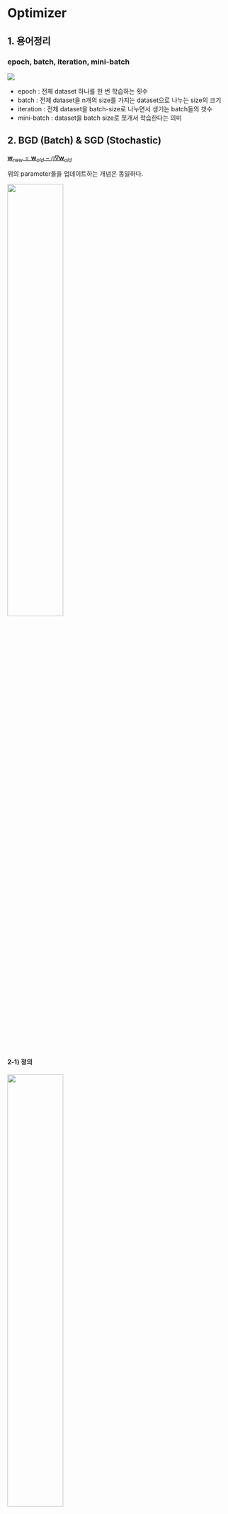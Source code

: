 # Optimizer

## 1. 용어정리

### epoch, batch, iteration, mini-batch

<img src="../image/epoch_batch_iteration_1.png">

- epoch : 전체 dataset 하나를 한 번 학습하는 횟수
- batch : 전체 dataset을 n개의 size를 가지는 dataset으로 나누는 size의 크기
- iteration : 전체 dataset을 batch-size로 나누면서 생기는 batch들의 갯수
- mini-batch : dataset을 batch size로 쪼개서 학습한다는 의미

## 2. BGD (Batch) & SGD (Stochastic)

[$\boldsymbol{w}_{new} = \boldsymbol{w}_{old} - \eta \nabla \boldsymbol{w}_{old}$](https://latex.codecogs.com/svg.latex) 

위의 parameter들을 업데이트하는 개념은 동일하다.

<img src="../image/BGD_SGD.png" width=50%>

#### 2-1) 정의

<img src="../image/SGD.png" width=50%>

- BGD : 한 epoch이던, 한 batch이던 전체 데이터를 보고 update를 한다.
- SGD : 전체 데이터가 아니라, 개별 mini-batch 하나하나씩을 본다.

#### 2-2) 장단점

##### BGD

- 장점
  - 좀 더 정확하게 global minimum에 접근이 가능하다.
  - 불필요한 계산이 많지 않다.
- 단점
  - 시간이 오래걸린다. cost가 크다.
  - local minimum에서 벗어나기 어렵다.

##### SGD

- 장점
  - 계산 시간이 굉장히 빠르다. 같은 시간안에 많은 iteration이 가능하다.
  - local minimum에서 벗어나기 BGD보다 상대적으로 쉽다.

<img src="../image/SGD_disadvantage.jpg">

- 단점
  - 위의 그림에 최소점은 (0,0)인데 (-2,0), (-1,0), (3,0) 같은 지점에서는 기울기가 0에 가깝게 된다. 따라서 (n,0) 지점에 있는 수들은 (0,0)으로 가지 않는다. 
  - 수렴 방향이 중구난방이다.
  - global minimum으로 가는데까지 시간이 좀 오래 걸린다.
  - 비등방성 함수 (방향에 따라 성질이 달라지는 함수) 에서는 비효율적이다. (e.g. $z= x^2 + y^2$)

## 3. Momentum

<img src="../image/momentum.gif" width=50%>

> Momentum은 운동량이다. 즉, 운동량이 센 지역으로 기울기를 더 가중한다.

$$v_t = \gamma v_{t-1} + \eta \nabla_{w}L(w)$$ 
$$W_{t+1} = W_t + v_t$$ 

- $\eta$ : learning rate (hyperparameter)
- $\gamma$ : (hyperparameter)
- $v$ : 속도
- $L$ : loss function

그대로 해석해보면, 속도는 전의 position에서의 v와 Loss function의 기울기의 비례한다. 여기서 _**전의 position에서의 속도를 중요시한다는 점이 포인트다.**_

γ 는 얼마나 momentum을 줄 것인지에 대한 momentum term으로서, 보통 0.9 정도의 값을 사용한다

### 장 단점

- 장점
  - local minimum에서 빠져나오기 쉽다.
- 단점
  - 전의 position에서의 변수들을 기억해야하기 때문에, 연산할 때 메모리가 두배로 든다는 단점이 존재한다.
  - global minimum에서 빠져나와 발산할 수도 있다.

## 4. Nesterov Accelerated Gradient (NAG)

<img src="../image/NAG.jpeg">

> 운동량만큼 갔다는 가정하게 다음 step을 생각한다.

$$v_t = \gamma v_{t-1}+ \eta\nabla_{w}L(w-\gamma v_{t-1})$$ 
$$W_{t+1} = W_t - v_t$$ 

- $\eta$ : learning rate (hyperparameter)
- $\gamma$ : (hyperparameter)
- $v$ : 속도
- $L$ : loss function

Momentum 방식에서는 이동 벡터 $v_t$ 를 계산할 때 현재 위치에서의 gradient와 momentum step을 독립적으로 계산하고 합친다. 

반면, NAG에서는 momentum step을 먼저 고려하여, momentum step을 먼저 이동했다고 생각한 후 그 자리에서의 gradient를 구해서 gradient step을 이동한다.

#### 장, 단점

- 장점
  - local minimum에서 빠져나오기 쉽다.
  - Momentum 방식에 비해 보다 효과적으로 이동할 수 있다. 
  모멘텀으로 이동을 반정도 한 후 어떤 방식으로 이동해야할 지를 결정한다. 따라서 Momentum 방식의 빠른 이동에 대한 이점은 누리면서도, 멈춰야 할 적절한 시점에서 제동을 거는 데에 훨씬 용이하다고 생각할 수 있을 것이다.
- 단점
  - 전의 position에서의 변수들을 기억해야하기 때문에, 연산할 때 메모리가 두배로 든다는 단점이 존재한다.
  - global minimum에서 빠져나와 발산할 수도 있다. 

## 5. Adagrad

<img src="../image/Adagrad.jpg" width=80%>

> 변수들을 update할 때 각각의 변수마다 step size를 다르게 설정해서 이동하는 방식이다. 
> 
> 지금까지 많이 변화하지 않은 변수들은 step size를 크게 하고, 지금까지 많이 변화했던 변수들은 step size를 작게 하자

$$G_{t} = G_{t-1} + (\nabla_{w}L(w_t))^2$$ 
$$w_{t+1} = w_t - \frac{\eta}{\sqrt{G_t + \epsilon}} \cdot \nabla_{w}L(w_t)$$ 

- $\eta$ : learning rate (hyperparameter)
- $G$ : Neural Network의 parameter가 k개라고 할 때 k차원 벡터, "time step t"까지 각 변수가 이동한 gradient의 sum of squares 를 저장한다
- $L$ : loss function
- $\epsilon$ : (hyperparameter)

자주 등장하거나 변화를 많이 한 변수들의 경우 optimum에 가까이 있을 확률이 높기 때문에 작은 크기로 이동하면서 세밀한 값을 조정하고, (G값이 커져서 기울기 폭이 작기 때문에)

적게 변화한 변수들은 optimum 값에 도달하기 위해서는 많이 이동해야할 확률이 높기 때문에 먼저 빠르게 loss 값을 줄이는 방향으로 이동하려는 방식이라고 생각할 수 있겠다. 

#### 장, 단점

- 장점
  - _**word2vec이나 GloVe 같이 word representation을 학습시킬 경우,**_ 단어의 등장 확률에 따라 variable의 사용 비율이 확연하게 차이나기 때문에 Adagrad가 Good!
  - 학습을 진행하면서 굳이 step size decay등을 신경써주지 않아도 된다는 장점이 있다. 보통 adagrad에서 step size로는 0.01 정도를 사용한 뒤, 그 이후로는 바꾸지 않는다. 
- 단점
  - Adagrad에는 학습을 계속 진행하면 step size가 너무 줄어든다는 문제점이 있다. 
  - G에는 계속 제곱한 값을 넣어주기 때문에 G의 값들은 계속해서 증가하기 때문에, 학습이 오래 진행될 경우 step size가 너무 작아져서 결국 거의 움직이지 않게 된다. 

## 6. RMSProp

> 변수들을 update할 때 각각의 변수마다 step size를 다르게 설정해서 이동하는 방식이다. 
> 
> 지금까지 많이 변화하지 않은 변수들은 step size를 크게 하고, 지금까지 많이 변화했던 변수들은 step size를 작게 하자

$$G = \gamma G + (1-\gamma)(\nabla_{w}L(w_t))^2$$ 
$$W = W - \frac{\eta}{\sqrt{G + \epsilon}} \cdot \nabla_{w}L(w_t)$$ 

- $\eta$ : learning rate (hyperparameter)
- $G$ : Neural Network의 parameter가 k개라고 할 때 k차원 벡터, "time step t"까지 각 변수가 이동한 gradient의 sum of squares 를 저장한다
- $L$ : loss function
- $\epsilon$ : (hyperparameter)
- $\gamma$ : hyperparameter

Adagrad의 식에서 gradient의 제곱값을 더해나가면서 구한 Gt 부분을 합이 아니라 지수평균으로 바꾸어서 대체한 방법이다.

## 7. Adam

> Adam (Adaptive Moment Estimation)은 RMSProp과 Momentum 방식을 합친 것 같은 알고리즘이다. 
> 
> 이 방식에서는 Momentum 방식과 유사하게 지금까지 계산해온 기울기의 지수평균을 저장하며, RMSProp과 유사하게 기울기의 제곱값의 지수평균을 저장한다.

$$m_t=β_1m_{t−1}+(1−β_1)∇_wL(w)$$
$$v_t=β_2v_{t−1}+(1−β_2)(∇_wL(w))^2$$

다만, Adam에서는 $m$과 $v$가 처음에 0으로 초기화되어 있기 때문에 학습의 초반부에서는 mt,vt가 0에 가깝게 bias 되어있을 것이라고 판단하여 이를 unbiased 하게 만들어주는 작업을 거친다.

$m_t$ 와 $v_t$의 식을 ∑ 형태로 펼친 후, 양변에 expectation을 씌워서 정리해보면, 다음과 같은 보정을 통해 unbiased 된 expectation을 얻을 수 있다. 이 보정된 expectation들을 가지고 gradient가 들어갈 자리에 $\hat{m_t}$, $G_t$가 들어갈 자리에 $\hat{v_t}$를 넣어 계산을 진행한다.

$$\hat{m_t}=\frac{m_{t}}{1−β^{t}_{1}}$$
$$\hat{v_t}=\frac{v_{t}}{1−β^{t}_{2}}$$
$$w_{t+1}=w_{t}−\frac{η}{\sqrt{\hat{v_t}+ϵ}}\hat{m_t}$$
보통 $β_1$ 로는 0.9, $β_2$ 로는 0.999, $ϵ$ 으로는 10−8 정도의 값을 사용한다고 한다.

<img src="..image/../../image/optimizer_compare.png">

위의 그림은 SGD, Momentum, Adagrad, Adam을 비교한 그림이다.

## 8. Optimizer Visualization

<img src="..image/../../image/optimizer_gif.gif">
<img src="..image/../../image/optimizer_gif_2.gif">
<img src="..image/../../image/optimizer_gif_3.gif">